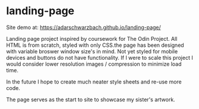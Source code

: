 # landing-page
Site demo at: https://adarschwarzbach.github.io/landing-page/

Landing page project inspired by coursework for The Odin Project. All HTML is from scratch, styled with only CSS.the page has been designed with variable broswer window size's in mind. Not yet styled for mobile devices and buttons do not have functionality. If I were to scale this project I would consider lower resolution images / compression to minimize load time.

In the future I hope to create much neater style sheets and re-use more code. 

The page serves as the start to site to showcase my sister's artwork. 
